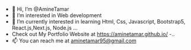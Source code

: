 - 👋 Hi, I’m @AmineTamar
- 👀 I’m interested in Web development 
- 🌱 I’m currently interested in learning Html, Css, Javascript, Bootstrap5, React.js,Next.js, Node.js ...
- Check out My Portfolio Website at https://aminetamar.github.io/ 
-..
- 📫 You can reach me at aminetamar95@gmail.com

<!---
AmineTamar/AmineTamar is a ✨ special ✨ repository because its `README.md` (this file) appears on your GitHub profile.
You can click the Preview link to take a look at your changes.
--->

